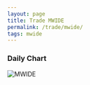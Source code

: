 ```yaml
---
layout: page
title: Trade MWIDE
permalink: /trade/mwide/
tags: mwide
---
```


### Daily Chart

![MWIDE](http://www.marketwatch.com/kaavio.Webhost/charts/big.chart?nosettings=1&symb=MWIDE&uf=7168&type=4&size=3&sid=10332580&style=1013&freq=1&time=8&ma=6&maval=20,50,200&lf=4&lf2=0&lf3=0&height=510&width=720&mocktick=1)
